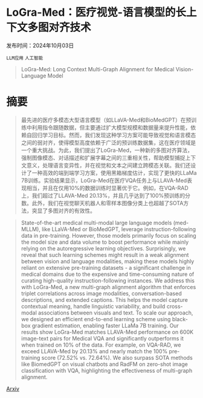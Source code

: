 # LoGra-Med：医疗视觉-语言模型的长上下文多图对齐技术

发布时间：2024年10月03日

`LLM应用` `人工智能`

> LoGra-Med: Long Context Multi-Graph Alignment for Medical Vision-Language Model

# 摘要

> 最先进的医疗多模态大型语言模型（如LLaVA-Med和BioMedGPT）在预训练中利用指令跟随数据，但主要通过扩大模型规模和数据量来提升性能，依赖自回归学习目标。然而，我们发现这种学习方案可能导致视觉和语言模态之间的弱对齐，使得模型高度依赖于广泛的预训练数据集，这在医疗领域是一个重大挑战。为此，我们提出了LoGra-Med，一种新的多图对齐算法，强制图像模态、对话描述和扩展字幕之间的三重相关性，帮助模型捕捉上下文意义，处理语言变异性，并在视觉和文本之间建立跨模态关联。我们还设计了一种高效的端到端学习方案，使用黑箱梯度估计，实现了更快的LLaMa 7B训练。实验结果显示，LoGra-Med在医疗VQA任务上与LLAVA-Med表现相当，并且在仅用10%的数据训练时显著优于它。例如，在VQA-RAD上，我们超过了LLAVA-Med 20.13%，并且几乎达到了100%预训练的分数。此外，我们在视觉聊天机器人和零样本图像分类上也超越了SOTA方法，突显了多图对齐的有效性。

> State-of-the-art medical multi-modal large language models (med-MLLM), like LLaVA-Med or BioMedGPT, leverage instruction-following data in pre-training. However, those models primarily focus on scaling the model size and data volume to boost performance while mainly relying on the autoregressive learning objectives. Surprisingly, we reveal that such learning schemes might result in a weak alignment between vision and language modalities, making these models highly reliant on extensive pre-training datasets - a significant challenge in medical domains due to the expensive and time-consuming nature of curating high-quality instruction-following instances. We address this with LoGra-Med, a new multi-graph alignment algorithm that enforces triplet correlations across image modalities, conversation-based descriptions, and extended captions. This helps the model capture contextual meaning, handle linguistic variability, and build cross-modal associations between visuals and text. To scale our approach, we designed an efficient end-to-end learning scheme using black-box gradient estimation, enabling faster LLaMa 7B training. Our results show LoGra-Med matches LLAVA-Med performance on 600K image-text pairs for Medical VQA and significantly outperforms it when trained on 10% of the data. For example, on VQA-RAD, we exceed LLAVA-Med by 20.13% and nearly match the 100% pre-training score (72.52% vs. 72.64%). We also surpass SOTA methods like BiomedGPT on visual chatbots and RadFM on zero-shot image classification with VQA, highlighting the effectiveness of multi-graph alignment.

[Arxiv](https://arxiv.org/abs/2410.02615)
